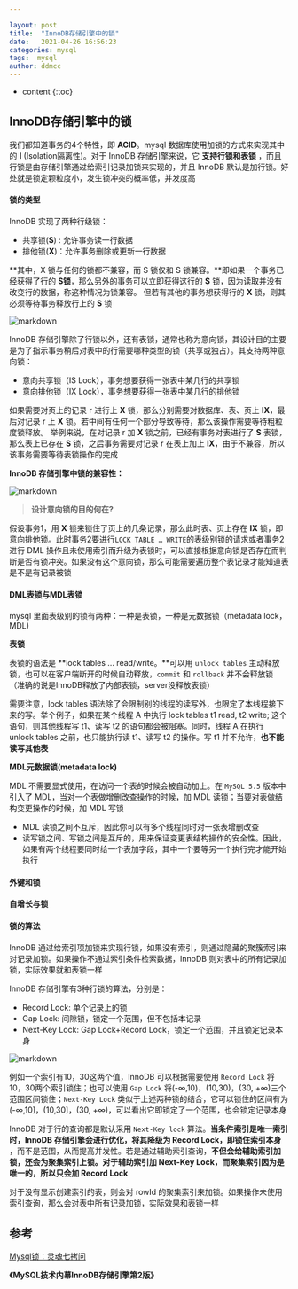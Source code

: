 ```yaml
---

layout: post
title:  "InnoDB存储引擎中的锁"
date:   2021-04-26 16:56:23
categories: mysql
tags:  mysql
author: ddmcc
---
```


* content
{:toc}




##  InnoDB存储引擎中的锁



我们都知道事务的4个特性，即 **ACID**。mysql 数据库使用加锁的方式来实现其中的 **I** (Isolation隔离性)。对于 InnoDB 存储引擎来说，它 **支持行锁和表锁** ，而且行锁是由存储引擎通过给索引记录加锁来实现的，并且 InnoDB 默认是加行锁。好处就是锁定颗粒度小，发生锁冲突的概率低，并发度高



#### **锁的类型**

InnoDB 实现了两种行级锁：

- 共享锁(**S**) : 允许事务读一行数据
- 排他锁(**X**)：允许事务删除或更新一行数据



**其中，X 锁与任何的锁都不兼容，而 S 锁仅和 S 锁兼容。**即如果一个事务已经获得了行的 **S锁**，那么另外的事务可以立即获得这行的 **S** 锁，因为读取并没有改变行的数据，称这种情况为锁兼容。 但若有其他的事务想获得行的 **X** 锁，则其必须等待事务释放行上的 **S** 锁



![markdown](https://ddmcc-1255635056.file.myqcloud.com/79cd2235-2d37-45cf-8708-72dbc65aee1b.png)



InnoDB 存储引擎除了行锁以外，还有表锁，通常也称为意向锁，其设计目的主要是为了指示事务稍后对表中的行需要哪种类型的锁（共享或独占）。其支持两种意向锁：

- 意向共享锁（IS Lock），事务想要获得一张表中某几行的共享锁
- 意向排他锁（IX Lock），事务想要获得一张表中某几行的排他锁



如果需要对页上的记录 r 进行上 **X** 锁，那么分别需要对数据库、表、页上 **IX**，最后对记录 r 上 **X** 锁。若中间有任何一个部分导致等待，那么该操作需要等待粗粒度锁释放。 举例来说，在对记录 r 加 **X** 锁之前，已经有事务对表进行了 **S** 表锁，那么表上已存在 **S** 锁，之后事务需要对记录 r 在表上加上 **IX**，由于不兼容，所以该事务需要等待表锁操作的完成



**InnoDB 存储引擎中锁的兼容性：**

![markdown](https://ddmcc-1255635056.file.myqcloud.com/955267a0-f07f-4335-9583-dcaee34290aa.png)

> **设计意向锁的目的何在?**

假设事务1，用 **X** 锁来锁住了页上的几条记录，那么此时表、页上存在 **IX** 锁，即意向排他锁。此时事务2要进行`LOCK TABLE … WRITE`的表级别锁的请求或者事务2进行 DML 操作且未使用索引而升级为表锁时，可以直接根据意向锁是否存在而判断是否有锁冲突。如果没有这个意向锁，那么可能需要遍历整个表记录才能知道表是不是有记录被锁



#### **DML表锁与MDL表锁**

mysql 里面表级别的锁有两种：一种是表锁，一种是元数据锁（metadata lock，MDL)

**表锁**

表锁的语法是 **lock tables … read/write。**可以用 `unlock tables` 主动释放锁，也可以在客户端断开的时候自动释放，`commit` 和 `rollback` 并不会释放锁（准确的说是InnoDB释放了内部表锁，server没释放表锁）

需要注意，lock tables 语法除了会限制别的线程的读写外，也限定了本线程接下来的写。举个例子，如果在某个线程 A 中执行 lock tables t1 read, t2 write; 这个语句，则其他线程写 t1、读写 t2 的语句都会被阻塞。同时，线程 A 在执行 unlock tables 之前，也只能执行读 t1、读写 t2 的操作。写 t1 并不允许，**也不能读写其他表**



**MDL元数据锁(metadata lock)**

MDL 不需要显式使用，在访问一个表的时候会被自动加上。在 `MySQL 5.5` 版本中引入了 MDL，当对一个表做增删改查操作的时候，加 MDL 读锁；当要对表做结构变更操作的时候，加 MDL 写锁

- MDL 读锁之间不互斥，因此你可以有多个线程同时对一张表增删改查
- 读写锁之间、写锁之间是互斥的，用来保证变更表结构操作的安全性。因此，如果有两个线程要同时给一个表加字段，其中一个要等另一个执行完才能开始执行



#### **外键和锁**



#### **自增长与锁**



#### **锁的算法**

InnoDB 通过给索引项加锁来实现行锁，如果没有索引，则通过隐藏的聚簇索引来对记录加锁。如果操作不通过索引条件检索数据，InnoDB 则对表中的所有记录加锁，实际效果就和表锁一样

InnoDB 存储引擎有3种行锁的算法，分别是：

- Record Lock: 单个记录上的锁
- Gap Lock: 间隙锁，锁定一个范围，但不包括本记录
- Next-Key Lock: Gap Lock+Record Lock，锁定一个范围，并且锁定记录本身



![markdown](https://ddmcc-1255635056.file.myqcloud.com/4e3f16e6-5a2e-4bb7-b240-bf9c4ab1005b.png)

例如一个索引有10，30这两个值，InnoDB 可以根据需要使用 `Record Lock` 将10，30两个索引锁住；也可以使用 `Gap Lock` 将(-∞,10)，(10,30)，(30, +∞)三个范围区间锁住；`Next-Key Lock` 类似于上述两种锁的结合，它可以锁住的区间有为(-∞,10]，(10,30]，(30, +∞)，可以看出它即锁定了一个范围，也会锁定记录本身



InnoDB 对于行的查询都是默认采用 `Next-Key lock` 算法。**当条件索引是唯一索引时，InnoDB 存储引擎会进行优化，将其降级为 Record Lock，即锁住索引本身** ，而不是范围，从而提高并发性。若是通过辅助索引查询，**不但会给辅助索引加锁，还会为聚集索引上锁。对于辅助索引加 Next-Key Lock，而聚集索引因为是唯一的，所以只会加 Record Lock**



对于没有显示创建索引的表，则会对 rowId 的聚集索引来加锁。如果操作未使用索引查询，那么会对表中所有记录加锁，实际效果和表锁一样





## **参考**

[Mysql锁：灵魂七拷问](https://tech.youzan.com/seven-questions-about-the-lock-of-mysql/) 

**《MySQL技术内幕InnoDB存储引擎第2版》**


